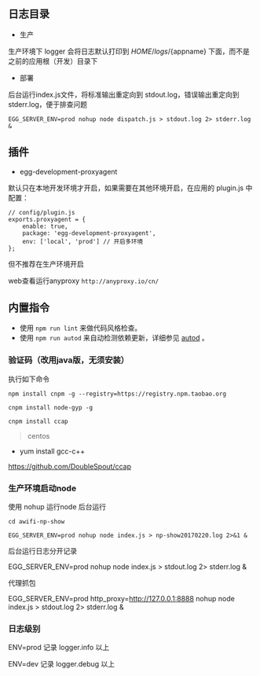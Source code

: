 ## 日志目录

* 生产

生产环境下 logger 会将日志默认打印到 $HOME/logs/${appname} 下面，而不是之前的应用根（开发）目录下

* 部署

后台运行index.js文件，将标准输出重定向到 stdout.log，错误输出重定向到 stderr.log，便于排查问题
```
EGG_SERVER_ENV=prod nohup node dispatch.js > stdout.log 2> stderr.log &
```

## 插件

* egg-development-proxyagent

默认只在本地开发环境才开启，如果需要在其他环境开启，在应用的 plugin.js 中配置：
```
// config/plugin.js
exports.proxyagent = {
    enable: true,
    package: 'egg-development-proxyagent',
    env: ['local', 'prod'] // 开启多环境
};
```
但不推荐在生产环境开启

web查看运行anyproxy `http://anyproxy.io/cn/`

## 内置指令

- 使用 `npm run lint` 来做代码风格检查。
- 使用 `npm run autod` 来自动检测依赖更新，详细参见 [autod](https://www.npmjs.com/package/autod) 。


### 验证码（改用java版，无须安装）

执行如下命令

```
npm install cnpm -g --registry=https://registry.npm.taobao.org

cnpm install node-gyp -g

cnpm install ccap
```

> centos

* yum install gcc-c++

https://github.com/DoubleSpout/ccap


### 生产环境启动node

使用 nohup 运行node 后台运行
```
cd awifi-np-show

EGG_SERVER_ENV=prod nohup node index.js > np-show20170220.log 2>&1 &
```

后台运行日志分开记录

EGG_SERVER_ENV=prod nohup node index.js > stdout.log 2> stderr.log &

代理抓包

EGG_SERVER_ENV=prod http_proxy=http://127.0.0.1:8888 nohup node index.js > stdout.log 2> stderr.log &

### 日志级别

ENV=prod
记录 logger.info 以上

ENV=dev
记录 logger.debug 以上


